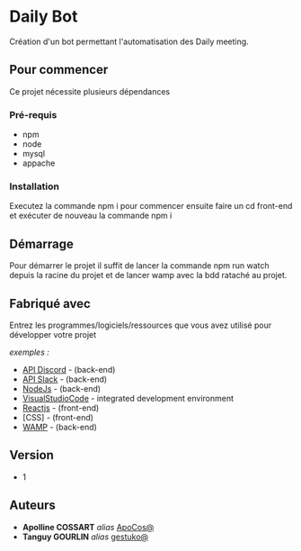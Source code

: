 # Daily Bot

Création d'un bot permettant l'automatisation des Daily meeting.

## Pour commencer

Ce projet nécessite plusieurs dépendances

### Pré-requis

- npm
- node
- mysql
- appache

### Installation

Executez la commande npm i pour commencer ensuite faire un cd front-end et exécuter de nouveau la commande npm i


## Démarrage

Pour démarrer le projet il suffit de lancer la commande npm run watch depuis la racine du projet
et de lancer wamp avec la bdd rataché au projet.

## Fabriqué avec

Entrez les programmes/logiciels/ressources que vous avez utilisé pour développer votre projet

_exemples :_
* [API Discord](https://discord.js.org/) -  (back-end)
* [API Slack](https://slack.com/) -  (back-end)
* [NodeJs](https://nodejs.org/en/) - (back-end)
* [VisualStudioCode](https://code.visualstudio.com/) - integrated development environment 
* [Reactjs](https://fr.reactjs.org/) -  (front-end)
* [CSS] - (front-end)
* [WAMP](https://www.wampserver.com/) - (back-end)



## Version
- 1

## Auteurs

* **Apolline COSSART** _alias_ [ApoCos@](https://github.com/ApoCos)
* **Tanguy GOURLIN** _alias_ [gestuko@](https://github.com/gestuko)

